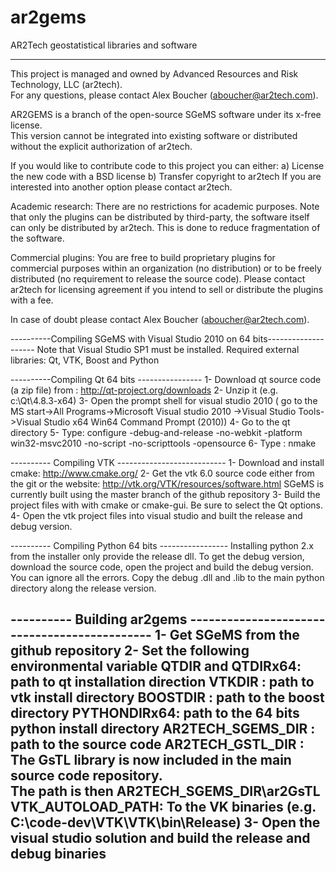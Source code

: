 ar2gems
=======

AR2Tech geostatistical libraries and software


------------------------------------
This project is managed and owned by Advanced Resources and Risk Technology, LLC (ar2tech).  
For any questions, please contact Alex Boucher (aboucher@ar2tech.com).

AR2GEMS is a branch of the open-source SGeMS software under its x-free license.  
This version cannot be integrated into existing software or 
distributed without the explicit authorization of ar2tech.

If you would like to contribute code to this project you can either:
a)	License the new code with a BSD license
b)	Transfer copyright to ar2tech
If you are interested into another option please contact ar2tech.

Academic research:  There are no restrictions for academic purposes.  Note that only the 
plugins can be distributed by third-party, the software itself can only be distributed 
by ar2tech.  This is done to reduce fragmentation of the software.  

Commercial plugins: You are free to build proprietary plugins for commercial purposes 
within an organization (no distribution) or to be freely distributed (no requirement 
to release the source code).  Please contact ar2tech for licensing agreement if you 
intend to sell or distribute the plugins with a fee.

In case of doubt please contact Alex Boucher (aboucher@ar2tech.com).

----------Compiling SGeMS with Visual Studio 2010 on 64 bits--------------------
Note that Visual Studio SP1 must be installed.
Required external libraries:
Qt, VTK, Boost and Python

----------Compiling Qt 64 bits ----------------
1- Download qt source code (a zip file) from : http://qt-project.org/downloads
2- Unzip it (e.g. c:\Qt\4.8.3-x64)
3- Open the prompt shell for visual studio 2010 (
   go to the MS start->All Programs->Microsoft Visual studio 2010
   ->Visual Studio Tools->Visual Studio x64 Win64 Command Prompt (2010))
4- Go to the qt directory
5- Type:  configure -debug-and-release -no-webkit -platform win32-msvc2010 -no-script -no-scripttools -opensource 
6- Type : nmake

---------- Compiling VTK ---------------------------
1- Download and install cmake: http://www.cmake.org/
2- Get the vtk 6.0 source code either from the git or the website: http://vtk.org/VTK/resources/software.html
   SGeMS is currently built using the master branch of the github repository
3- Build the project files with with cmake or cmake-gui.  Be sure to select the Qt options.
4- Open the vtk project files into visual studio and built the release and debug version.

---------- Compiling Python 64 bits -----------------
Installing python 2.x from the installer only provide the release dll.  To get the 
debug version, download the source code, open the project and build the debug version.  
You can ignore all the errors.  Copy the debug .dll and .lib to the main python 
directory along the release version.

---------- Building ar2gems ---------------------------------------------
1- Get SGeMS from the github repository
2- Set the following environmental variable
QTDIR and QTDIRx64: path to qt installation direction
VTKDIR : path to vtk install directory
BOOSTDIR : path to the boost directory
PYTHONDIRx64: path to the 64 bits python install directory
AR2TECH_SGEMS_DIR : path to the source code
AR2TECH_GSTL_DIR : The GsTL library is now included in the main source code repository.  
                   The path is then AR2TECH_SGEMS_DIR\ar2GsTL
VTK_AUTOLOAD_PATH: To the VK binaries (e.g. C:\code-dev\VTK\VTK\bin\Release)
3- Open the visual studio solution and build the release and debug binaries
-------------------------------------------------------------


